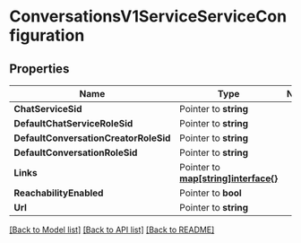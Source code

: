 # ConversationsV1ServiceServiceConfiguration

## Properties
Name | Type | Notes
------------ | ------------- | -------------
**ChatServiceSid** | Pointer to **string** | 
**DefaultChatServiceRoleSid** | Pointer to **string** | 
**DefaultConversationCreatorRoleSid** | Pointer to **string** | 
**DefaultConversationRoleSid** | Pointer to **string** | 
**Links** | Pointer to [**map[string]interface{}**](.md) | 
**ReachabilityEnabled** | Pointer to **bool** | 
**Url** | Pointer to **string** | 

[[Back to Model list]](../README.md#documentation-for-models) [[Back to API list]](../README.md#documentation-for-api-endpoints) [[Back to README]](../README.md)


